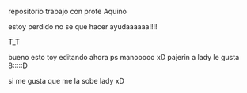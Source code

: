 repositorio trabajo con profe Aquino

estoy perdido no se que hacer ayudaaaaaa!!!!

T_T

bueno esto toy editando ahora ps manooooo xD
pajerin
a lady le gusta 8:::::D

si me gusta que me la sobe lady xD
